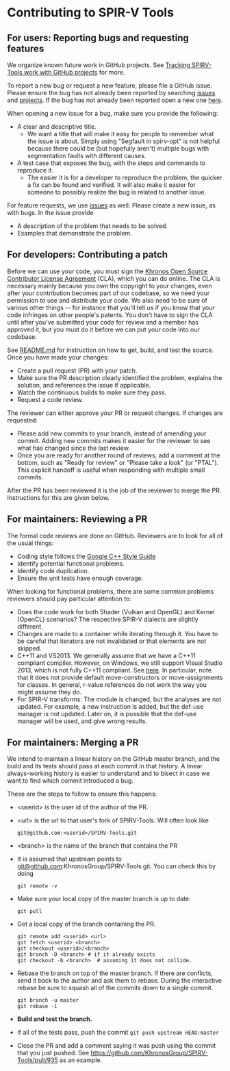 # Contributing to SPIR-V Tools


## For users: Reporting bugs and requesting features


We organize known future work in GitHub projects.  See [Tracking SPIRV-Tools work with GitHub projects](https://github.com/KhronosGroup/SPIRV-Tools/blob/master/projects.md) for more.


To report a new bug or request a new feature, please file a GitHub issue. Please ensure the bug has not already been reported by searching [issues](https://github.com/KhronosGroup/SPIRV-Tools/issues) and [projects](https://github.com/KhronosGroup/SPIRV-Tools/projects). If the bug has not already been reported open a new one [here](https://github.com/KhronosGroup/SPIRV-Tools/issues/new).


When opening a new issue for a bug, make sure you provide the following:



*   A clear and descriptive title.
    *   We want a title that will make it easy for people to remember what the issue is about.  Simply using "Segfault in spirv-opt" is not helpful because there could be (but hopefully aren't) multiple bugs with segmentation faults with different causes.
*   A test case that exposes the bug, with the steps and commands to reproduce it.
    *   The easier it is for a developer to reproduce the problem, the quicker a fix can be found and verified.  It will also make it easier for someone to possibly realize the bug is related to another issue.

For feature requests, we use [issues](https://github.com/KhronosGroup/SPIRV-Tools/issues) as well.  Please create a new issue, as with bugs.  In the issue provide



*   A description of the problem that needs to be solved.
*   Examples that demonstrate the problem.


## For developers: Contributing a patch

Before we can use your code, you must sign the [Khronos Open Source Contributor License Agreement](https://cla-assistant.io/KhronosGroup/SPIRV-Tools) (CLA), which you can do online. The CLA is necessary mainly because you own the copyright to your changes, even after your contribution becomes part of our codebase, so we need your permission to use and distribute your code. We also need to be sure of various other things -- for instance that you'll tell us if you know that your code infringes on other people's patents. You don't have to sign the CLA until after you've submitted your code for review and a member has approved it, but you must do it before we can put your code into our codebase.

See [README.md](https://github.com/KhronosGroup/SPIRV-Tools/blob/master/README.md) for instruction on how to get, build, and test the source.  Once you have made your changes:



*   Create a pull request (PR) with your patch.
*   Make sure the PR description clearly identified the problem, explains the solution, and references the issue if applicable.
*   Watch the continuous builds to make sure they pass.
*   Request a code review.

The reviewer can either approve your PR or request changes.  If changes are requested:



*   Please add new commits to your branch, instead of amending your commit.  Adding new commits makes it easier for the reviewer to see what has changed since the last review.
*   Once you are ready for another round of reviews, add a comment at the bottom, such as "Ready for review" or "Please take a look" (or "PTAL").   This explicit handoff is useful when responding with multiple small commits.

After the PR has been reviewed it is the job of the reviewer to merge the PR.  Instructions for this are given below.


## For maintainers: Reviewing a PR

The formal code reviews are done on GitHub.  Reviewers are to look for all of the usual things:



*   Coding style follows the [Google C++ Style Guide](https://google.github.io/styleguide/cppguide.html)
*   Identify potential functional problems.
*   Identify code duplication.
*   Ensure the unit tests have enough coverage.

When looking for functional problems, there are some common problems reviewers should pay particular attention to:



*   Does the code work for both Shader (Vulkan and OpenGL) and Kernel (OpenCL) scenarios?  The respective SPIR-V dialects are slightly different.
*   Changes are made to a container while iterating through it.  You have to be careful that iterators are not invalidated or that elements are not skipped.
*   C++11 and VS2013.  We generally assume that we have a C++11 compliant compiler.  However, on Windows, we still support Visual Studio 2013, which is not fully C++11 compliant. See [here](https://msdn.microsoft.com/en-us/library/hh567368.aspx).  In particular, note that it does not provide default move-constructors or move-assignments for classes.  In general, r-value references do not work the way you might assume they do.
*   For SPIR-V transforms: The module is changed, but the analyses are not updated.  For example, a new instruction is added, but the def-use manager is not updated.  Later on, it is possible that the def-use manager will be used, and give wrong results.


## For maintainers: Merging a PR

We intend to maintain a linear history on the GitHub master branch, and the build and its tests should pass at each commit in that history.  A linear always-working history is easier to understand and to bisect in case we want to find which commit introduced a bug.

These are the steps to follow to ensure this happens:



*   \<userid\> is the user id of the author of the PR.
*   \<url\> is the url to that user's fork of SPIRV-Tools.  Will often look like 

    ```
    git@github.com:<userid>/SPIRV-Tools.git
    ```


*   \<branch\> is the name of the branch that contains the PR
*   It is assumed that upstream points to [git@github.com](mailto:git@github.com):KhronosGroup/SPIRV-Tools.git.  You can check this by doing

    ```
    git remote -v
    ```

*   Make sure your local copy of the master branch is up to date:

    ```
    git pull
    ```

*   Get a local copy of the branch containing the PR.
  
    ```
    git remote add <userid> <url>
    git fetch <userid> <branch>
    git checkout <userid>/<branch>
    git branch -D <branch> # if it already exists
    git checkout -b <branch>  # assuming it does not collide.
    ```
  
*   Rebase the branch on top of the master branch.  If there are conflicts, send it back to the author and ask them to rebase.  During the interactive rebase be sure to squash all of the commits down to a single commit.

    ```
    git branch -u master
    git rebase -i
    ```
    
*   **Build and test the branch.**
*   If all of the tests pass, push the commit
	`git push upstream HEAD:master`
*   Close the PR and add a comment saying it was push using the commit that you just pushed.  See https://github.com/KhronosGroup/SPIRV-Tools/pull/935 as an example.
